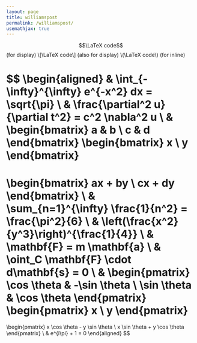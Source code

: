 ```yaml
---
layout: page
title: williamspost
permalink: /williamspost/
usemathjax: true
---
```


$$\LaTeX code$$   (for display)
\\[\LaTeX code\\] (also for display)
\\(\LaTeX code\\) (for inline)


$$
\begin{aligned}
& \int_{-\infty}^{\infty} e^{-x^2} dx = \sqrt{\pi} \\
& \frac{\partial^2 u}{\partial t^2} = c^2 \nabla^2 u \\
& \begin{bmatrix}
   a & b \\
   c & d 
  \end{bmatrix}
  \begin{bmatrix}
   x \\
   y 
  \end{bmatrix}
  =
  \begin{bmatrix}
   ax + by \\
   cx + dy 
  \end{bmatrix} \\
& \sum_{n=1}^{\infty} \frac{1}{n^2} = \frac{\pi^2}{6} \\
& \left(\frac{x^2}{y^3}\right)^{\frac{1}{4}} \\
& \mathbf{F} = m \mathbf{a} \\
& \oint_C \mathbf{F} \cdot d\mathbf{s} = 0 \\
& \begin{pmatrix}
  \cos \theta & -\sin \theta \\
  \sin \theta & \cos \theta 
  \end{pmatrix}
  \begin{pmatrix}
  x \\
  y 
  \end{pmatrix}
  =
  \begin{pmatrix}
  x \cos \theta - y \sin \theta \\
  x \sin \theta + y \cos \theta 
  \end{pmatrix} \\
& e^{i\pi} + 1 = 0
\end{aligned}
$$
